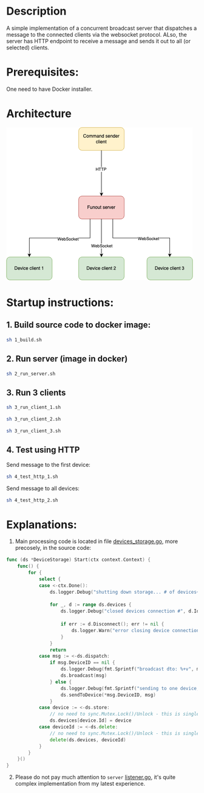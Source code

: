 # Description

A simple implementation of a concurrent broadcast server that dispatches a message to the connected clients via the websocket protocol.
ALso, the server has HTTP endpoint to receive a message and sends it out to all  (or selected) clients.

# Prerequisites:

One need to have Docker installer.

# Architecture 
![architecture](./docs/architecture.png)

# Startup instructions:

## 1. Build source code to docker image:

```bash
sh 1_build.sh
```

## 2. Run server (image in docker)

```bash
sh 2_run_server.sh
```

## 3. Run 3 clients 

```bash
sh 3_run_client_1.sh
```

```bash
sh 3_run_client_2.sh
```

```bash
sh 3_run_client_3.sh
```

## 4. Test using HTTP

Send message to the first device:
```bash
sh 4_test_http_1.sh
```

Send message to all devices:
```bash
sh 4_test_http_2.sh
```


# Explanations:

1. Main processing code is located in file [devices_storage.go](internal%2Fstorage%2Fdevices_storage.go), more precosely, in the source code:
```go
func (ds *DeviceStorage) Start(ctx context.Context) {
	func() {
		for {
			select {
			case <-ctx.Done():
				ds.logger.Debug("shutting down storage... # of devices+", len(ds.devices))

				for _, d := range ds.devices {
					ds.logger.Debug("closed devices connection #", d.Id)

					if err := d.Disconnect(); err != nil {
						ds.logger.Warn("error closing device connection: ", err)
					}
				}
				return
			case msg := <-ds.dispatch:
				if msg.DeviceID == nil {
					ds.logger.Debug(fmt.Sprintf("broadcast dto: %+v", msg))
					ds.broadcast(msg)
				} else {
					ds.logger.Debug(fmt.Sprintf("sending to one device, dto: %+v", msg))
					ds.sendToDevice(*msg.DeviceID, msg)
				}
			case device := <-ds.store:
    			// no need to sync.Mutex.Lock()/Unlock - this is single thread changing the map, and select processes only on
			    ds.devices[device.Id] = device
			case deviceId := <-ds.delete:
    			// no need to sync.Mutex.Lock()/Unlock - this is single thread changing the map, and select processes only on
			    delete(ds.devices, deviceId)
			}
		}
	}()
}
```

2. Please do not pay much attention to `server` [listener.go](internal%2Fserver%2Flistener.go), it's quite complex implementation from my latest experience.
